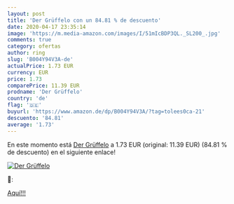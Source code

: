 ```yaml
---
layout: post
title: 'Der Grüffelo con un 84.81 % de descuento'
date: 2020-04-17 23:35:14
image: 'https://m.media-amazon.com/images/I/51mIcBDP3QL._SL200_.jpg'
comments: true
category: ofertas
author: ring
slug: 'B004Y94V3A-de'
actualPrice: 1.73 EUR
currency: EUR
price: 1.73
comparePrice: 11.39 EUR
prodname: 'Der Grüffelo'
country: 'de'
flag: '🇩🇪'
buyurl: 'https://www.amazon.de/dp/B004Y94V3A/?tag=tolees0ca-21'
descuento: '84.81'
average: '1.73'
---
```


En este momento está [Der Grüffelo](https://www.amazon.de/dp/B004Y94V3A/?tag=tolees0ca-21) a 1.73 EUR (original: 11.39 EUR) (84.81 %  de descuento) en el siguiente enlace!

[![Der Grüffelo](https://m.media-amazon.com/images/I/51mIcBDP3QL._SL200_.jpg)](https://www.amazon.de/dp/B004Y94V3A/?tag=tolees0ca-21)

🔎:


[Aquí!!!](https://www.amazon.de/dp/B004Y94V3A/?tag=tolees0ca-21)
